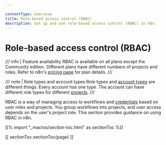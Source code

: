 ```yaml
---

contentType: overview
title: Role-based access control (RBAC)
description: Set up and use role-based access control (RBAC) in n8n.
---
```


# Role-based access control (RBAC)

/// info | Feature availability
RBAC is available on all plans except the Community edition. Different plans have different numbers of projects and roles. Refer to n8n's [pricing page](https://n8n.io/pricing/) for plan details.
///

/// note | Role types and account types
Role types and [account types](/user-management/account-types.md) are different things. Every account has one type. The account can have different role types for different [projects](/user-management/rbac/projects.md).
///

RBAC is a way of managing access to workflows and [credentials](/glossary.md#credential-n8n) based on user roles and projects. You group workflows into projects, and user access depends on the user's project role. This section provides guidance on using RBAC in n8n.

[[% import "_macros/section-toc.html" as sectionToc %]]

[[ sectionToc.sectionToc(page) ]]





